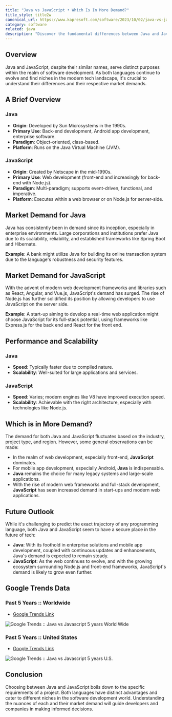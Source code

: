 ```yaml
---
title: "Java vs JavaScript • Which Is In More Demand?"
title_style: title2w
canonical_url: https://www.kapresoft.com/software/2023/10/02/java-vs-javascript-which-more-demand.html
category: software
related: java
description: "Discover the fundamental differences between Java and JavaScript. Explore which is in more demand in the tech industry today."
---
```


## Overview

Java and JavaScript, despite their similar names, serve distinct purposes within the realm of software development. As both languages continue to evolve and find niches in the modern tech landscape, it's crucial to understand their differences and their respective market demands.
<!--excerpt-->

## A Brief Overview

### **Java**

- **Origin**: Developed by Sun Microsystems in the 1990s.
- **Primary Use**: Back-end development, Android app development, enterprise software.
- **Paradigm**: Object-oriented, class-based.
- **Platform**: Runs on the Java Virtual Machine (JVM).

### **JavaScript**

- **Origin**: Created by Netscape in the mid-1990s.
- **Primary Use**: Web development (front-end and increasingly for back-end with Node.js).
- **Paradigm**: Multi-paradigm; supports event-driven, functional, and imperative.
- **Platform**: Executes within a web browser or on Node.js for server-side.

## Market Demand for Java

Java has consistently been in demand since its inception, especially in enterprise environments. Large corporations and institutions prefer Java due to its scalability, reliability, and established frameworks like Spring Boot and Hibernate.

**Example**: A bank might utilize Java for building its online transaction system due to the language's robustness and security features.

## Market Demand for JavaScript

With the advent of modern web development frameworks and libraries such as React, Angular, and Vue.js, JavaScript's demand has surged. The rise of Node.js has further solidified its position by allowing developers to use JavaScript on the server side.

**Example**: A start-up aiming to develop a real-time web application might choose JavaScript for its full-stack potential, using frameworks like Express.js for the back end and React for the front end.

## Performance and Scalability

### **Java**

- **Speed**: Typically faster due to compiled nature.
- **Scalability**: Well-suited for large applications and services.

### **JavaScript**

- **Speed**: Varies; modern engines like V8 have improved execution speed.
- **Scalability**: Achievable with the right architecture, especially with technologies like Node.js.

## Which is in More Demand?

The demand for both Java and JavaScript fluctuates based on the industry, project type, and region. However, some general observations can be made:

- In the realm of web development, especially front-end, **JavaScript** dominates.
- For mobile app development, especially Android, **Java** is indispensable.
- **Java** remains the choice for many legacy systems and large-scale applications.
- With the rise of modern web frameworks and full-stack development, **JavaScript** has seen increased demand in start-ups and modern web applications.

## Future Outlook

While it's challenging to predict the exact trajectory of any programming language, both Java and JavaScript seem to have a secure place in the future of tech:

- **Java**: With its foothold in enterprise solutions and mobile app development, coupled with continuous updates and enhancements, Java's demand is expected to remain steady.
- **JavaScript**: As the web continues to evolve, and with the growing ecosystem surrounding Node.js and front-end frameworks, JavaScript's demand is likely to grow even further.

## Google Trends Data

### Past 5 Years :: Worldwide

- [Google Trends Link](https://trends.google.com/trends/explore?hl=en-US&tz=420&date=today+5-y&hl=en-US&q=%2Fm%2F07sbkfb,%2Fm%2F02p97&sni=3)

![](https://cdngh.kapresoft.com/img/java-vs-javascript-5-ww-e14403a.png "Google Trends :: Java vs Javascript 5 years World Wide")

### Past 5 Years :: United States

- [Google Trends Link](https://trends.google.com/trends/explore/TIMESERIES/1697386800?hl=en-US&tz=420&date=today+5-y&geo=US&hl=en-US&hl=en-US&q=%2Fm%2F07sbkfb,%2Fm%2F02p97&tz=420&sni=3)

![](https://cdngh.kapresoft.com/img/java-vs-javascript-5-us-92ace7a.png "Google Trends :: Java vs Javascript 5 years U.S.")

## Conclusion

Choosing between Java and JavaScript boils down to the specific requirements of a project. Both languages have distinct advantages and cater to different niches in the software development world. Understanding the nuances of each and their market demand will guide developers and companies in making informed decisions.

